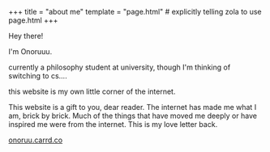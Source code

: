 +++
title = "about me"
template = "page.html" # explicitly telling zola to use page.html
+++

Hey there!

I'm Onoruuu.

currently a philosophy student at university, though I'm thinking of switching to cs....

this website is my own little corner of the internet. 

This website is a gift to you, dear reader. The internet has made me what I am, brick by brick. Much of the things that have moved me deeply or have inspired me were from the internet. This is my love letter back.

[onoruu.carrd.co](https://onoruu.carrd.co)
